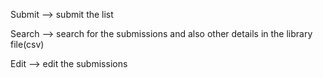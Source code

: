 Submit --> submit the list

Search --> search for the submissions and also other details in the library file(csv)

Edit --> edit the submissions